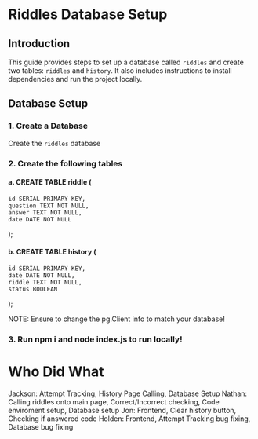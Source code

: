 # Riddles Database Setup

## Introduction
This guide provides steps to set up a database called `riddles` and create two tables: `riddles` and `history`. It also includes instructions to install dependencies and run the project locally.

## Database Setup

### 1. Create a Database
Create the `riddles` database

### 2. Create the following tables

#### a. CREATE TABLE riddle (
    id SERIAL PRIMARY KEY,
    question TEXT NOT NULL,
    answer TEXT NOT NULL,
    date DATE NOT NULL
);

#### b. CREATE TABLE history (
    id SERIAL PRIMARY KEY,
    date DATE NOT NULL,
    riddle TEXT NOT NULL,
    status BOOLEAN
);

NOTE: Ensure to change the pg.Client info to match your database!

### 3. Run npm i and node index.js to run locally!

# Who Did What
Jackson: Attempt Tracking, History Page Calling, Database Setup
Nathan: Calling riddles onto main page, Correct/Incorrect checking, Code enviroment setup, Database setup
Jon: Frontend, Clear history button, Checking if answered code
Holden: Frontend, Attempt Tracking bug fixing, Database bug fixing
